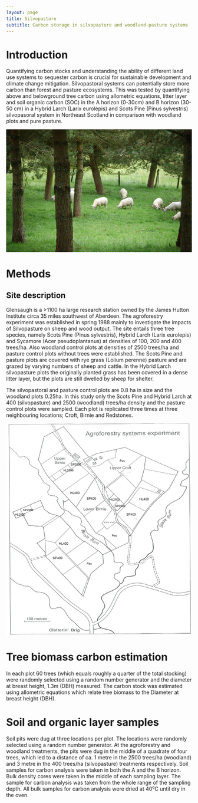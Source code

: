 ```yaml
---
layout: page
title: Silvopasture
subtitle: Carbon storage in silvopasture and woodland-pasture systems
---
```


# Introduction
Quantifying carbon stocks and understanding the ability of different land use systems to sequester carbon is crucial for sustainable development and climate change mitigation. Silvopastoral systems can potentially store more carbon than forest and pasture ecosystems. This was tested by quantifying above and belowground tree carbon using allometric equations, litter layer and soil organic carbon (SOC) in the A horizon (0-30cm) and B horizon (30-50 cm) in a Hybrid Larch (Larix eurolepis) and Scots Pine (Pinus sylvestris) silvopasoral system in Northeast Scotland in comparison with woodland plots and pure pasture.

![Grazing sheep](assets/img/silvo.png)

# Methods

## Site description

Glensaugh is a >1100 ha large research station owned by the James Hutton Institute circa 35 miles southwest of Aberdeen. The agroforestry experiment was established in spring 1988 mainly to investigate the impacts of Silvopasture on sheep and wood output. The site entails three tree species, namely Scots Pine (Pinus sylvestris), Hybrid Larch (Larix eurolepis)
and Sycamore (Acer pseudoplantanus) at densities of 100, 200 and 400 trees/ha. Also woodland control plots at densities of 2500 trees/ha and pasture control plots without trees were established. The Scots Pine and pasture plots are covered with rye grass (Lolium perenne) pasture and are grazed by varying numbers of sheep and cattle. In the Hybrid Larch silvopasture plots the originally planted grass has been covered in a dense litter layer, but the plots are still dwelled by sheep for shelter.

The silvopastoral and pasture control plots are 0.8 ha in size and the woodland plots 0.25ha.
In this study only the Scots Pine and Hybrid Larch at 400 (silvopasture) and 2500 (woodland) trees/ha density and the pasture control plots were sampled.  Each plot is replicated three times at three neighbouring locations; Croft, Birnie and Redstones.

![Site map](assets/img/site.jpg)

# Tree biomass carbon estimation

In each plot 60 trees (which equals roughly a quarter of the total stocking) were randomly selected using a random number generator and the diameter at breast height, 1.3m (DBH) measured. The carbon stock was estimated using allometric equations which relate tree biomass to the Diameter at breast height (DBH).  

# Soil and organic layer samples

Soil pits were dug at three locations per plot. The locations were randomly selected using a random number generator. At the agroforestry and woodland treatments, the pits were dug in the middle of a quadrate of four trees, which led to a distance of ca. 1 metre in the 2500 trees/ha (woodland) and 3 metre in the 400 trees/ha (silvopasture) treatments respectively.
Soil samples for carbon analysis were taken in both the A and the B horizon. Bulk density cores were taken in the middle of each sampling layer. The sample for carbon analysis was taken from the whole range of the sampling depth. All bulk samples for carbon analysis were dried at 40⁰C until dry in the oven.
